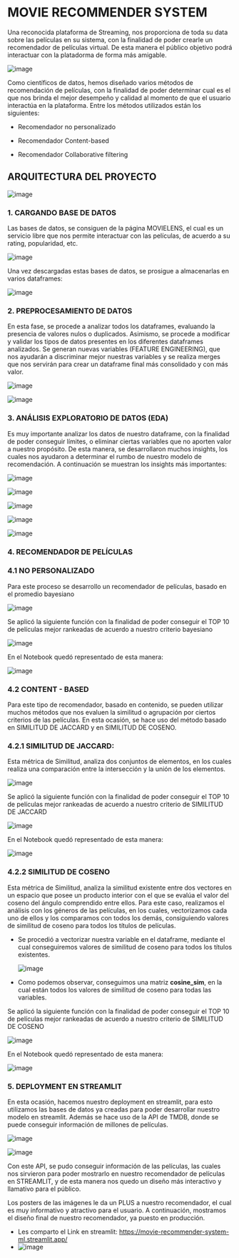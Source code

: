 # MOVIE RECOMMENDER SYSTEM

Una reconocida plataforma de Streaming, nos proporciona de toda su data sobre las películas en su sistema, con la finalidad de poder crearle un recomendador de películas virtual. De esta manera el público objetivo podrá interactuar con la platadorma de forma más amigable.

![image](https://github.com/user-attachments/assets/ad2c1308-59bc-487f-9438-11303ad0db75)

Como científicos de datos, hemos diseñado varios métodos de recomendación de películas, con la finalidad de poder determinar cual es el que nos brinda el mejor desempeño y calidad al momento de que el usuario interactúa en la plataforma. Entre los métodos utilizados están los siguientes:

 * Recomendador no personalizado

 * Recomendador Content-based

 * Recomendador Collaborative filtering

## ARQUITECTURA DEL PROYECTO

![image](https://github.com/user-attachments/assets/82c51f87-6ed6-4b0e-8197-cd1bdbb05a88)

### 1. CARGANDO BASE DE DATOS

Las bases de datos, se consiguen de la página MOVIELENS, el cual es un servicio libre que nos permite interactuar con las películas, de acuerdo a su rating, popularidad, etc.

![image](https://github.com/user-attachments/assets/3b4544b1-7f89-478b-9629-f058af46f1e4)

Una vez descargadas estas bases de datos, se prosigue a almacenarlas en varios dataframes:

![image](https://github.com/user-attachments/assets/6c63dc08-ee5a-4230-a04b-6be25678ca1f)

### 2. PREPROCESAMIENTO DE DATOS

En esta fase, se procede a analizar todos los dataframes, evaluando la presencia de valores nulos o duplicados. Asimismo, se procede a modificar y validar los tipos de datos presentes en los diferentes dataframes analizados. Se generan nuevas variables (FEATURE ENGINEERING), que nos ayudarán a discriminar mejor nuestras variables y se realiza merges que nos servirán para crear un dataframe final más consolidado y con más valor.

![image](https://github.com/user-attachments/assets/7de5ef92-820b-4784-87d0-1bb653d0441d)

![image](https://github.com/user-attachments/assets/33f70be9-9966-4df1-a0a1-93e0737e4f51)

### 3. ANÁLISIS EXPLORATORIO DE DATOS (EDA)

Es muy importante analizar los datos de nuestro dataframe, con la finalidad de poder conseguir límites, o eliminar ciertas variables que no aporten valor a nuestro propósito. De esta manera, se desarrollaron muchos insights, los cuales nos ayudaron a determinar el rumbo de nuestro modelo de recomendación. A continuación se muestran los insights más importantes:

![image](https://github.com/user-attachments/assets/a421d9a6-e060-41da-ac6c-778da1338ac1)

![image](https://github.com/user-attachments/assets/14b021fe-5dea-4c59-b02a-f945e1bac67f)

![image](https://github.com/user-attachments/assets/c6004b62-1caa-42ac-9a2e-06f224f646b3)

![image](https://github.com/user-attachments/assets/5d6934de-0ea4-41f1-ac85-e19f5277f7f0)

![image](https://github.com/user-attachments/assets/ada10bbc-f6df-4807-b6c0-506a4a6c54cf)

### 4. RECOMENDADOR DE PELÍCULAS

###   4.1 NO PERSONALIZADO

Para este proceso se desarrollo un recomendador de películas, basado en el promedio bayesiano

![image](https://github.com/user-attachments/assets/9a34c91f-2f7d-4024-b4f5-da4d53a3e454)

Se aplicó la siguiente función con la finalidad de poder conseguir el TOP 10 de películas mejor rankeadas de acuerdo a nuestro criterio bayesiano

![image](https://github.com/user-attachments/assets/e2491222-633b-4eb9-a9ff-658c5efeb02f)

En el Notebook quedó representado de esta manera:

![image](https://github.com/user-attachments/assets/20ce1e75-4b09-484c-851d-1fc8c3cff848)

###   4.2 CONTENT - BASED

Para este tipo de recomendador, basado en contenido, se pueden utilizar muchos métodos que nos evaluen la similitud o agrupación por ciertos criterios de las películas. En esta ocasión, se hace uso del método basado en SIMILITUD DE JACCARD y en SIMILITUD DE COSENO.

###     4.2.1 SIMILITUD DE JACCARD:

Esta métrica de Similitud, analiza dos conjuntos de elementos, en los cuales realiza una comparación entre la intersección y la unión de los elementos.


![image](https://github.com/user-attachments/assets/276de59d-1ac5-4558-94dd-8a9d7eb8f4ac)


Se aplicó la siguiente función con la finalidad de poder conseguir el TOP 10 de películas mejor rankeadas de acuerdo a nuestro criterio de SIMILITUD DE JACCARD

![image](https://github.com/user-attachments/assets/6118635e-57cf-4226-b4c1-79036a5e8347)


En el Notebook quedó representado de esta manera:

![image](https://github.com/user-attachments/assets/f2c0ea52-d52d-49b1-9037-cd3b7861a1b6)


###     4.2.2 SIMILITUD DE COSENO

Esta métrica de Similitud, analiza la similitud existente entre dos vectores en un espacio que posee un producto interior con el que se evalúa el valor del coseno del ángulo comprendido entre ellos. Para este caso, realizamos el análisis con los géneros de las películas, en los cuales, vectorizamos cada uno de ellos y los comparamos con todos los demás, consiguiendo valores de similitud de coseno para todos los títulos de películas.

* Se procedió a vectorizar nuestra variable en el dataframe, mediante el cual conseguiremos valores de similitud de coseno para todos los títulos existentes.
  
  ![image](https://github.com/user-attachments/assets/b07811c1-1505-48af-8337-4029d5d18c56)

* Como podemos observar, conseguimos una matriz **cosine_sim**, en la cual están todos los valores de similitud de coseno para todas las variables.

Se aplicó la siguiente función con la finalidad de poder conseguir el TOP 10 de películas mejor rankeadas de acuerdo a nuestro criterio de SIMILITUD DE COSENO

![image](https://github.com/user-attachments/assets/e09f3dfc-7f8c-42e3-a274-f632ecff6212)

En el Notebook quedó representado de esta manera:

![image](https://github.com/user-attachments/assets/7aea50c4-2c6e-4a5c-884e-ecafe7cafb27)

### 5. DEPLOYMENT EN STREAMLIT

En esta ocasión, hacemos nuestro deployment en streamlit, para esto utilizamos las bases de datos ya creadas para poder desarrollar nuestro modelo en streamlit. Además se hace uso de la API de TMDB, donde se puede conseguir información de millones de películas.

![image](https://github.com/user-attachments/assets/79e31aae-b9f0-437b-ad29-ba03cffa130c)

![image](https://github.com/user-attachments/assets/1e2f558b-119b-4e4a-a361-d213ea3e0b2c)

Con este API, se pudo conseguir información de las películas, las cuales nos sirvieron para poder mostrarlo en nuestro recomendador de películas en STREAMLIT, y de esta manera nos quedo un diseño más interactivo y llamativo para el público.

Los posters de las imágenes le da un PLUS a nuestro recomendador, el cual es muy informativo y atractivo para el usuario. A continuación, mostramos el diseño final de nuestro recomendador, ya puesto en producción.

* Les comparto el Link en streamlit: https://movie-recommender-system-ml.streamlit.app/
* ![image](https://github.com/user-attachments/assets/e53884e1-c806-4de9-ac13-16e1fca2a144)




























